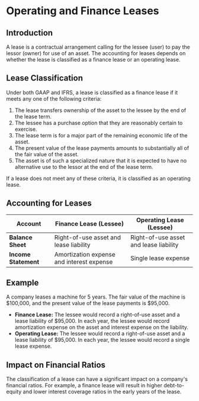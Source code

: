 # Operating and Finance Leases

## Introduction

A lease is a contractual arrangement calling for the lessee (user) to pay the lessor (owner) for use of an asset. The accounting for leases depends on whether the lease is classified as a finance lease or an operating lease.

## Lease Classification

Under both GAAP and IFRS, a lease is classified as a finance lease if it meets any one of the following criteria:

1. The lease transfers ownership of the asset to the lessee by the end of the lease term.
2. The lessee has a purchase option that they are reasonably certain to exercise.
3. The lease term is for a major part of the remaining economic life of the asset.
4. The present value of the lease payments amounts to substantially all of the fair value of the asset.
5. The asset is of such a specialized nature that it is expected to have no alternative use to the lessor at the end of the lease term.

If a lease does not meet any of these criteria, it is classified as an operating lease.

## Accounting for Leases

| Account | Finance Lease (Lessee) | Operating Lease (Lessee) |
|---|---|---|
| **Balance Sheet** | Right-of-use asset and lease liability | Right-of-use asset and lease liability |
| **Income Statement** | Amortization expense and interest expense | Single lease expense |

## Example

A company leases a machine for 5 years. The fair value of the machine is $100,000, and the present value of the lease payments is $95,000.

- **Finance Lease:** The lessee would record a right-of-use asset and a lease liability of $95,000. In each year, the lessee would record amortization expense on the asset and interest expense on the liability.
- **Operating Lease:** The lessee would record a right-of-use asset and a lease liability of $95,000. In each year, the lessee would record a single lease expense.

## Impact on Financial Ratios

The classification of a lease can have a significant impact on a company's financial ratios. For example, a finance lease will result in higher debt-to-equity and lower interest coverage ratios in the early years of the lease.

